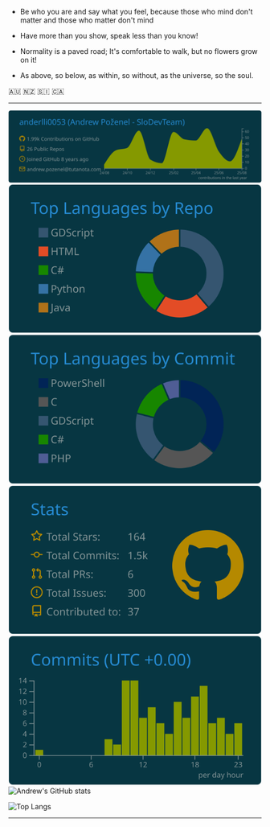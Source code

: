 


- Be who you are and say what you feel, because those who mind don't matter and those who matter don't mind

- Have more than you show, speak less than you know!

- Normality is a paved road; It's comfortable to walk, but no flowers grow on it!

- As above, so below, as within, so without, as the universe, so the soul.


🇦🇺         🇳🇿         🇸🇮         🇨🇦        


<hr>

![](https://raw.githubusercontent.com/anderlli0053/anderlli0053/main/profile-summary-card-output/solarized_dark/0-profile-details.svg)
![](https://raw.githubusercontent.com/anderlli0053/anderlli0053/main/profile-summary-card-output/solarized_dark/1-repos-per-language.svg) ![](https://raw.githubusercontent.com/anderlli0053/anderlli0053/main/profile-summary-card-output/solarized_dark/2-most-commit-language.svg)
![](https://raw.githubusercontent.com/anderlli0053/anderlli0053/main/profile-summary-card-output/solarized_dark/3-stats.svg) ![](https://raw.githubusercontent.com/anderlli0053/anderlli0053/main/profile-summary-card-output/solarized_dark/4-productive-time.svg)
![Andrew's GitHub stats](https://github-readme-streak-stats.herokuapp.com/?user=anderlli0053&theme=dark&background=000000)

![Top Langs](https://github-readme-stats.vercel.app/api/top-langs/?username=anderlli0053&layout=compact&theme=vision-friendly-dark)


<hr>
